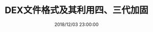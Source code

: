---
layout: post
title:  "DEX文件格式及其利用四、三代加固"
date:   2018/12/03 23:00:00
categories: Android
tag: DEX
---